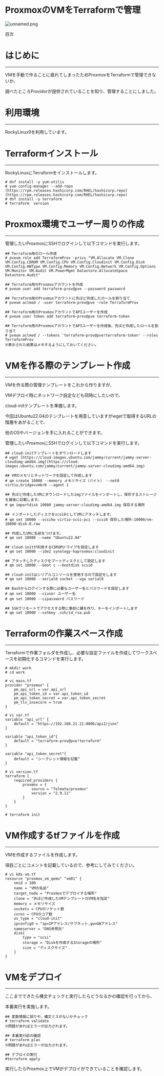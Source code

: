 # ProxmoxのVMをTerraformで管理

![unnamed.png](Proxmox%E3%81%A6%E3%82%99VM%E4%BD%9C%E6%88%90%E5%BE%8C%E3%81%AEAgent%E5%B0%8E%E5%85%A5%2007556cbc1877471eb16cfa7aa913b428/unnamed.png)

目次

# はじめに

---

VMを手動で作ることに疲れてしまったためProxmoxをTerraformで管理できないか、

調べたところProvidorが提供されていることを知り、管理することにしました。

# 利用環境

---

RockyLinux9を利用しています。

# Terraformインストール

---

RockyLinuxにTerraformをインストールします。

```
# dnf install -y yum-utilis
# yum-config-manager --add-repo [https://rpm.releases.hashicorp.com/RHEL/hashicorp.repo](https://rpm.releases.hashicorp.com/RHEL/hashicorp.repo)
# dnf install -y terraform
# terraform  version
```

# Proxmox環境でユーザー周りの作成

---

管理したいProxmoxにSSHでログインして以下コマンドを実行します。

```
## Terraform用のロール作成
# pveum role add TerraformProv -privs "VM.Allocate VM.Clone VM.Config.CDROM VM.Config.CPU VM.Config.Cloudinit VM.Config.Disk VM.Config.HWType VM.Config.Memory VM.Config.Network VM.Config.Options VM.Monitor VM.Audit VM.PowerMgmt Datastore.AllocateSpace Datastore.Audit"

## Terraform用のProxmoxアカウントを作成
# pveum user add terraform-prov@pve --password password

## Terraform用のProxmoxアカウントに先ほど作成したロールを割り当て
# pveum aclmod / -user terraform-prov@pve -role TerraformProv

## Terraform用のProxmoxアカウントでAPIユーザーを作成
# pveum user token add terraform-prov@pve terraform-token

## Terraform用のProxmoxアカウントでAPIユーザーを作成後、先ほど作成したロールを割り当て
# pveum aclmod / --tokens 'terraform-prov@pve!terraform-token' --roles TerraformProv
※表示された結果はメモするようにしておいてください。
```

# VMを作る際のテンプレート作成

---

VMを作る際の管理テンプレートをこれから作りますが、

VMデプロイ時にネットワーク設定なども同時にしたいので、

cloud-initテンプレートを準備します。

今回はUbuntu22.04のテンプレートを用意していますがwgetで取得するURLの階層をあがることで、

他のOSやバージョンを手に入れることができます。

管理したいProxmoxにSSHでログインして以下コマンドを実行します。

```
## cloud-initテンプレートをダウンロードします
# wget [https://cloud-images.ubuntu.com/jammy/current/jammy-server-cloudimg-amd64.img](https://cloud-images.ubuntu.com/jammy/current/jammy-server-cloudimg-amd64.img)

## VMのメモリとネットワークを設定して作成します
# qm create 10000 --memory メモリサイズ（バイト） --net0 virtio,bridge=vmbr0 --agent 1

## 先ほど作成したVMにダウンロードしたimgファイルをインポートし、保存するストレージを最後に記載します。 
# qm importdisk 10000 jammy-server-cloudimg-amd64.img 保存する場所

## インポートしたディスクをscsi0としてVMにアタッチします。
# qm set 10000 --scsihw virtio-scsi-pci --scsi0 保存した場所:10000/vm-10000-disk-0.raw

## 作成したVMに名前をつけます。
# qm set 10000 --name "Ubuntu22.04"

## cloud-initが利用するCDROMドライブを設定します
# qm set 10000 --ide2 synology-haproxmox:cloudinit

## アタッチしたディスクをブートディスクとして設定します
# qm set 10000 --boot c --bootdisk scsi0

## cloud-initはシリアルコンソールを使用するので設定をします
# qm set 10000 --serial0 socket --vga serial0

## Bashからログインする際に必要なユーザー名とパスワードを設定します
# qm set 10000 --ciuser ユーザー名
# qm set 10000 --cipassword パスワード

## SSHでリモートでアクセスする際に事前に鍵を作り、キーをインポートします
# qm set 10000 --sshkey .ssh/id_rsa.pub
```

# Terraformの作業スペース作成

---

Terraformで作業フォルダを作成し、必要な設定ファイルを作成してワークスペースを初期化するコマンドを実行します。

```
# mkdir work
# cd work

# vi main.tf
provider "proxmox" {
	pm_api_url = var.api_url
	pm_api_token_id = var.api_token_id
	pm_api_token_secret = var.api_token_secret
	pm_tls_insecure = true
}

# vi var.tf
variable "api_url" {
	default = "https://192.168.21.21:8006/api2/json"
}

variable "api_token_id"{
	default = "terraform-prov@pve!terraform"
}

variable "api_token_secret"{
	default = "シークレット情報を記載"
}

# vi version.tf
terraform {
	required_providers {
		proxmox = {
			source = "Telmate/proxmox"
			version = "2.9.11"
		}
	}
}

# terraform init
```

# VM作成するtfファイルを作成

---

VMを作成するファイルを作成します。

項目ごとにコメントを記載しているので、参考にしてみてください。

```
# vi k8s-vm.tf
resource "proxmox_vm_qemu" "vm01" {
	vmid = 100
	name = "VMの名前"
	target_node = "Proxmoxでデプロイする場所"
	clone = "先ほど作成したVMテンプレートのVM名を指定"
	memory = メモリサイズ
	sockets = CPUのソケット数
	cores = CPUのコア数
	os_type = "cloud-init"
	ipconfig0 = "ip=IPアドレス/サブネット,gw=GWアドレス"
	nameserver = "DNS参照先"
	disk{
		type = "scsi"
		storage = "Diskを作成するStorageの場所"
		size = "ディスクサイズ"
	}
}

```

# VMをデプロイ

---

ここまでできたら構文チェックと実行したらどうなるかの確認を行ってから、

本番実行を実施します。

```
## 変数情報に誤りや、構文ミスがないかチェック
# terraform validate
※問題があればエラーが出力されます。

## 本番実行前の確認
# terraform plan
※問題があればエラーが出力されます。

## デプロイの実行
#terraform apply
```

実行したらProxmox上でVMがデプロイができていることを確認します。
